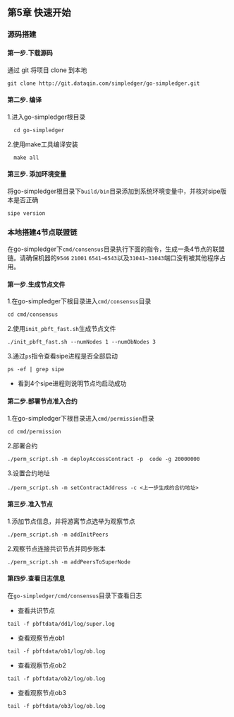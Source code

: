 ## 第5章 快速开始

### 源码搭建

#### 第一步.下载源码
通过 git 将项目 clone 到本地
```shell
git clone http://git.dataqin.com/simpledger/go-simpledger.git
```

#### 第二步. 编译
1.进入go-simpledger根目录
```shell
  cd go-simpledger
```

2.使用make工具编译安装
```shell
  make all
```


#### 第三步. 添加环境变量
将go-simpledger根目录下`build/bin`目录添加到系统环境变量中，并核对sipe版本是否正确
```shell
sipe version
```

### 本地搭建4节点联盟链
在go-simpledger下`cmd/consensus`目录执行下面的指令，生成一条4节点的联盟链。请确保机器的`9546` `21001` `6541~6543`以及`31041~31043`端口没有被其他程序占用。

#### 第一步.生成节点文件
1.在go-simpledger下根目录进入`cmd/consensus`目录
```shell
cd cmd/consensus
```
2.使用`init_pbft_fast.sh`生成节点文件
```shell
./init_pbft_fast.sh --numNodes 1 --numObNodes 3
```
3.通过`ps`指令查看sipe进程是否全部启动
```shell
ps -ef | grep sipe
```
- 看到4个sipe进程则说明节点均启动成功
   

#### 第二步.部署节点准入合约
1.在go-simpledger下根目录进入`cmd/permission`目录
```shell
cd cmd/permission
```
2.部署合约
```shell 
./perm_script.sh -m deployAccessContract -p  code -g 20000000
```
3.设置合约地址
```shell
./perm_script.sh -m setContractAddress -c <上一步生成的合约地址> 
```

#### 第三步.准入节点
1.添加节点信息，并将游离节点选举为观察节点
```shell
./perm_script.sh -m addInitPeers
```
2.观察节点连接共识节点并同步账本
```shell
./perm_script.sh -m addPeersToSuperNode
```

#### 第四步.查看日志信息
在`go-simpledger/cmd/consensus`目录下查看日志

- 查看共识节点
```shell
tail -f pbftdata/dd1/log/super.log
```
- 查看观察节点ob1
```shell
tail -f pbftdata/ob1/log/ob.log
```
- 查看观察节点ob2
```shell
tail -f pbftdata/ob2/log/ob.log
```
- 查看观察节点ob3
```shell
tail -f pbftdata/ob3/log/ob.log
```
